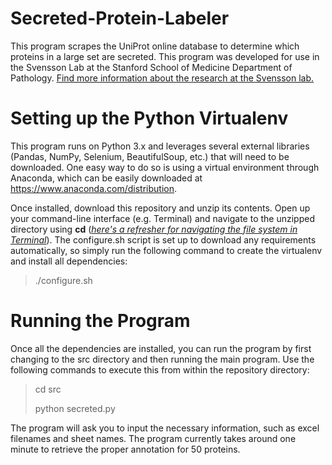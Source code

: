 # Secreted-Protein-Labeler
This program scrapes the UniProt online database to determine which proteins in a large set are secreted. This program was developed for use in the Svensson Lab at the Stanford School of Medicine Department of Pathology. [Find more information about the research at the Svensson lab.](http://www.svenssonlabstanford.org/)

# Setting up the Python Virtualenv
This program runs on Python 3.x and leverages several external libraries (Pandas, NumPy, Selenium, BeautifulSoup, etc.) that will need to be downloaded. One easy way to do so is using a virtual environment through Anaconda, which can be easily downloaded at https://www.anaconda.com/distribution. 

Once installed, download this repository and unzip its contents. Open up your command-line interface (e.g. Terminal) and navigate to the unzipped directory using **cd** (*[here's a refresher for navigating the file system in Terminal](https://macpaw.com/how-to/use-terminal-on-mac)*). The configure.sh script is set up to download any requirements automatically, so simply run the following command to create the virtualenv and install all dependencies:

> ./configure.sh

# Running the Program
Once all the dependencies are installed, you can run the program by first changing to the src directory and then running the main program. Use the following commands to execute this from within the repository directory:

> cd src
>
> python secreted.py

The program will ask you to input the necessary information, such as excel filenames and sheet names. The program currently takes around one minute to retrieve the proper annotation for 50 proteins.
